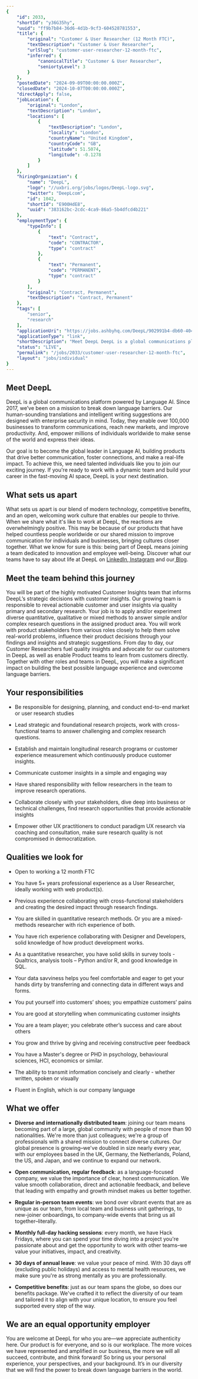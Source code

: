 ```yaml
---
{
	"id": 2033,
	"shortId": "y36G35hy",
	"uuid": "ff9b7b84-36d6-4d1b-9cf3-604528781553",
	"title": {
		"original": "Customer & User Researcher (12 Month FTC)",
		"textDescription": "Customer & User Researcher",
		"urlSlug": "customer-user-researcher-12-month-ftc",
		"inferred": {
			"canonicalTitle": "Customer & User Researcher",
			"seniortyLevel": 3
		}
	},
	"postedDate": "2024-09-09T00:00:00.000Z",
	"closedDate": "2024-10-07T00:00:00.000Z",
	"directApply": false,
	"jobLocation": {
		"original": "London",
		"textDescription": "London",
		"locations": [
			{
				"textDescription": "London",
				"locality": "London",
				"countryName": "United Kingdom",
				"countryCode": "GB",
				"latitude": 51.5074,
				"longitude": -0.1278
			}
		]
	},
	"hiringOrganization": {
		"name": "DeepL",
		"logo": "//uxbri.org/jobs/logos/DeepL-logo.svg",
		"twitter": "DeepLcom",
		"id": 1042,
		"shortId": "E900HdE8",
		"uuid": "383162bc-2cdc-4ca9-86a5-5b4dfcd4b221"
	},
	"employmentType": {
		"typeInfo": [
			{
				"text": "Contract",
				"code": "CONTRACTOR",
				"type": "contract"
			},
			{
				"text": "Permanent",
				"code": "PERMANENT",
				"type": "contract"
			}
		],
		"original": "Contract, Permanent",
		"textDescription": "Contract, Permanent"
	},
	"tags": [
		"senior",
		"research"
	],
	"applicationUri": "https://jobs.ashbyhq.com/DeepL/902991b4-db60-404c-885d-95acde1851f7/application",
	"applicationType": "link",
	"shortDescription": "Meet DeepL DeepL is a global communications platform powered by Language AI. Since 2017, we’ve’ been on a mission to break down language barriers. Our human-sounding- translations and intelligent",
	"status": "LIVE",
	"permalink": "/jobs/2033/customer-user-researcher-12-month-ftc",
	"layout": "jobs/individual"
}
---
```

<h2>Meet DeepL</h2><p>DeepL is a global communications platform powered by Language AI. Since 2017, we’ve been on a mission to break down language barriers. Our human-sounding translations and intelligent writing suggestions are designed with enterprise security in mind. Today, they enable over 100,000 businesses to transform communications, reach new markets, and improve productivity. And, empower millions of individuals worldwide to make sense of the world and express their ideas.</p><p>Our goal is to become the global leader in Language AI, building products that drive better communication, foster connections, and make a real-life impact. To achieve this, we need talented individuals like you to join our exciting journey. If you're ready to work with a dynamic team and build your career in the fast-moving AI space, DeepL is your next destination.</p><h2>What sets us apart</h2><p>What sets us apart is our blend of modern technology, competitive benefits, and an open, welcoming work culture that enables our people to thrive. When we share what it's like to work at DeepL, the reactions are overwhelmingly positive. This may be because of our products that have helped countless people worldwide or our shared mission to improve communication for individuals and businesses, bringing cultures closer together. What we know for sure is this: being part of DeepL means joining a team dedicated to innovation and employee well-being. Discover what our teams have to say about life at DeepL on <a target="_blank" rel="noopener noreferrer nofollow" href="https://www.linkedin.com/company/linkedin-com-company-deepl/">LinkedIn</a>,<a target="_blank" rel="noopener noreferrer nofollow" href="https://www.instagram.com/deeplhq/"> Instagram</a> and our<a target="_blank" rel="noopener noreferrer nofollow" href="https://www.deepl.com/en/blog"> Blog</a>.</p><h2>Meet the team behind this journey</h2><p>You will be part of the highly motivated Customer Insights team that informs DeepL’s strategic decisions with customer insights. Our growing team is responsible to reveal actionable customer and user insights via quality primary and secondary research. Your job is to apply and/or experiment diverse quantitative, qualitative or mixed methods to answer simple and/or complex research questions in the assigned product area. You will work with product stakeholders from various roles closely to help them solve real-world problems, influence their product decisions through your findings and insights and strategic suggestions. From day to day, our Customer Researchers fuel quality insights and advocate for our customers in DeepL as well as enable Product teams to learn from customers directly. Together with other roles and teams in DeepL, you will make a significant impact on building the best possible language experience and overcome language barriers.</p><h2>Your responsibilities</h2><ul><li><p>Be responsible for designing, planning, and conduct end-to-end market or user research studies</p></li><li><p>Lead strategic and foundational research projects, work with cross-functional teams to answer challenging and complex research questions.&nbsp;</p></li><li><p>Establish and maintain longitudinal research programs or customer experience measurement which continuously produce customer insights.&nbsp;</p></li><li><p>Communicate customer insights in a simple and engaging way</p></li><li><p>Have shared responsibility with fellow researchers in the team to improve research operations.&nbsp;</p></li><li><p>Collaborate closely with your stakeholders, dive deep into business or technical challenges, find research opportunities that provide actionable insights</p></li><li><p>Empower other UX practitioners to conduct paradigm UX research via coaching and consultation, make sure research quality is not compromised in democratization.</p></li></ul><h2>Qualities we look for</h2><ul><li><p>Open to working a 12 month FTC</p></li><li><p>You have 5+ years professional experience as a User Researcher, ideally working with web product(s).</p></li><li><p>Previous experience collaborating with cross-functional stakeholders and creating the desired impact through research findings.</p></li><li><p>You are skilled in quantitative research methods. Or you are a mixed-methods researcher with rich experience of both.</p></li><li><p>You have rich experience collaborating with Designer and Developers, solid knowledge of how product development works.&nbsp;</p></li><li><p>As a quantitative researcher, you have solid skills in survey tools - Qualtrics, analysis tools – Python and/or R, and good knowledge in SQL.&nbsp;</p></li><li><p>Your data savviness helps you feel comfortable and eager to get your hands dirty by transferring and connecting data in different ways and forms.&nbsp;</p></li><li><p>You put yourself into customers’ shoes; you empathize customers’ pains</p></li><li><p>You are good at storytelling when communicating customer insights</p></li><li><p>You are a team player; you celebrate other’s success and care about others&nbsp;</p></li><li><p>You grow and thrive by giving and receiving constructive peer feedback&nbsp;</p></li><li><p>You have a Master's degree or PHD in psychology, behavioural sciences, HCI, economics or similar.&nbsp;</p></li><li><p>The ability to transmit information concisely and clearly - whether written, spoken or visually</p></li><li><p>Fluent in English, which is our company language</p></li></ul><h2>What we offer</h2><ul><li><p><strong>Diverse and internationally distributed team</strong>: joining our team means becoming part of a large, global community with people of more than 90 nationalities. We're more than just colleagues; we're a group of professionals with a shared mission to connect diverse cultures. Our global presence is growing–we've doubled in size nearly every year, with our employees based in the UK, Germany, the Netherlands, Poland, the US, and Japan, and we continue to expand our network.</p></li><li><p><strong>Open communication, regular feedback</strong>: as a language-focused company, we value the importance of clear, honest communication. We value smooth collaboration, direct and actionable feedback, and believe that leading with empathy and growth mindset makes us better together.</p></li><li><p><strong>Regular in-person team events</strong>: we bond over vibrant events that are as unique as our team, from local team and business unit gatherings, to new-joiner onboardings, to company-wide events that bring us all together–literally.</p></li><li><p><strong>Monthly full-day hacking sessions</strong>: every month, we have Hack Fridays, where you can spend your time diving into a project you're passionate about and get the opportunity to work with other teams–we value your initiatives, impact, and creativity.</p></li><li><p><strong>30 days of annual leave</strong>: we value your peace of mind. With 30 days off (excluding public holidays) and access to mental health resources, we make sure you're as strong mentally as you are professionally.</p></li><li><p><strong>Competitive benefits</strong>: just as our team spans the globe, so does our benefits package. We've crafted it to reflect the diversity of our team and tailored it to align with your unique location, to ensure you feel supported every step of the way.</p></li></ul><h2>We are an equal opportunity employer</h2><p>You are welcome at DeepL for who you are—we appreciate authenticity here. Our product is for everyone, and so is our workplace. The more voices we have represented and amplified in our business, the more we will all succeed, contribute, and think forward! So bring us your personal experience, your perspectives, and your background. It’s in our diversity that we will find the power to break down language barriers in the world.</p>
